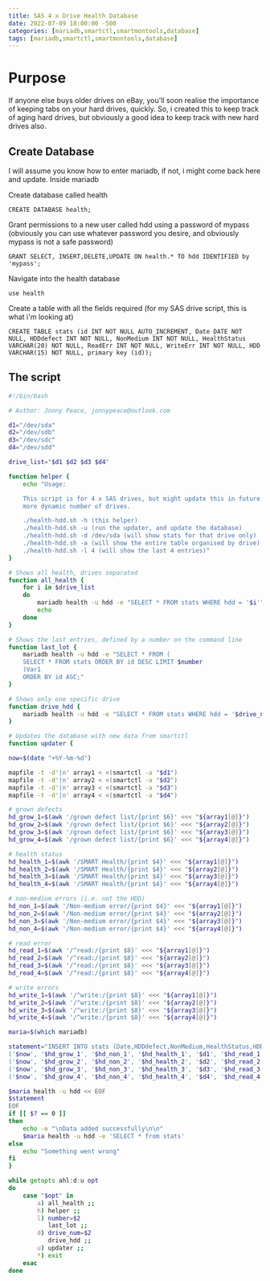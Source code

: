 ```yaml
---
title: SAS 4 x Drive Health Database
date: 2022-07-09 18:00:00 -500
categories: [mariadb,smartctl,smartmontools,database]
tags: [mariadb,smartctl,smartmontools,database]
---
```


# Purpose

If anyone else buys older drives on eBay, you'll soon realise the importance of keeping tabs on your hard drives, quickly. So, i created this to keep track of aging hard drives, but obviously a good idea to keep track with new hard drives also.

## Create Database

I will assume you know how to enter mariadb, if not, i might come back here and update.
Inside mariadb

Create database called health
```mysql
CREATE DATABASE health;
```

Grant permissions to a new user called hdd using a password of mypass (obviously you can use whatever password you desire, and obviously mypass is not a safe password)
```mysql
GRANT SELECT, INSERT,DELETE,UPDATE ON health.* TO hdd IDENTIFIED by 'mypass';
```

Navigate into the health database
```mysql
use health
```

Create a table with all the fields required (for my SAS drive script, this is what i'm looking at)
```mysql
CREATE TABLE stats (id INT NOT NULL AUTO_INCREMENT, Date DATE NOT NULL, HDDdefect INT NOT NULL, NonMedium INT NOT NULL, HealthStatus VARCHAR(20) NOT NULL, ReadErr INT NOT NULL, WriteErr INT NOT NULL, HDD VARCHAR(15) NOT NULL, primary key (id));
```

## The script

```bash
#!/bin/bash

# Author: Jonny Peace, jonnypeace@outlook.com

d1="/dev/sda"
d2="/dev/sdb"
d3="/dev/sdc"
d4="/dev/sdd"

drive_list="$d1 $d2 $d3 $d4"

function helper {
	echo "Usage:

	This script is for 4 x SAS drives, but might update this in future for SATA and
	more dynamic number of drives.

	./health-hdd.sh -h (this helper)
	./health-hdd.sh -u (run the updater, and update the database)
	./health-hdd.sh -d /dev/sda (will show stats for that drive only)
	./health-hdd.sh -a (will show the entire table organised by drive)
	./health-hdd.sh -l 4 (will show the last 4 entries)"
}

# Shows all health, drives separated
function all_health {
	for i in $drive_list
	do
		mariadb health -u hdd -e "SELECT * FROM stats WHERE hdd = '$i'"
		echo
	done
}

# Shows the last entries, defined by a number on the command line
function last_lot {
	mariadb health -u hdd -e "SELECT * FROM (
	SELECT * FROM stats ORDER BY id DESC LIMIT $number 
	)Var1
	ORDER BY id ASC;"
}

# Shows only one specific drive
function drive_hdd {
	mariadb health -u hdd -e "SELECT * FROM stats WHERE hdd = '$drive_num'"
}

# Updates the database with new data from smartctl
function updater {

now=$(date "+%Y-%m-%d")

mapfile -t -d'|n' array1 < <(smartctl -a "$d1")
mapfile -t -d'|n' array2 < <(smartctl -a "$d2")
mapfile -t -d'|n' array3 < <(smartctl -a "$d3")
mapfile -t -d'|n' array4 < <(smartctl -a "$d4")

# grown defects
hd_grow_1=$(awk '/grown defect list/{print $6}' <<< "${array1[@]}")
hd_grow_2=$(awk '/grown defect list/{print $6}' <<< "${array2[@]}")
hd_grow_3=$(awk '/grown defect list/{print $6}' <<< "${array3[@]}")
hd_grow_4=$(awk '/grown defect list/{print $6}' <<< "${array4[@]}")

# health status
hd_health_1=$(awk '/SMART Health/{print $4}' <<< "${array1[@]}")
hd_health_2=$(awk '/SMART Health/{print $4}' <<< "${array2[@]}")
hd_health_3=$(awk '/SMART Health/{print $4}' <<< "${array3[@]}")
hd_health_4=$(awk '/SMART Health/{print $4}' <<< "${array4[@]}")

# non-medium errors (i.e. not the HDD)
hd_non_1=$(awk '/Non-medium error/{print $4}' <<< "${array1[@]}")
hd_non_2=$(awk '/Non-medium error/{print $4}' <<< "${array2[@]}")
hd_non_3=$(awk '/Non-medium error/{print $4}' <<< "${array3[@]}")
hd_non_4=$(awk '/Non-medium error/{print $4}' <<< "${array4[@]}")

# read error
hd_read_1=$(awk '/^read:/{print $8}' <<< "${array1[@]}")
hd_read_2=$(awk '/^read:/{print $8}' <<< "${array2[@]}")
hd_read_3=$(awk '/^read:/{print $8}' <<< "${array3[@]}")
hd_read_4=$(awk '/^read:/{print $8}' <<< "${array4[@]}")

# write errors
hd_write_1=$(awk '/^write:/{print $8}' <<< "${array1[@]}")
hd_write_2=$(awk '/^write:/{print $8}' <<< "${array2[@]}")
hd_write_3=$(awk '/^write:/{print $8}' <<< "${array3[@]}")
hd_write_4=$(awk '/^write:/{print $8}' <<< "${array4[@]}")

maria=$(which mariadb)

statement="INSERT INTO stats (Date,HDDdefect,NonMedium,HealthStatus,HDD,ReadErr,WriteErr) VALUES
('$now', '$hd_grow_1', '$hd_non_1', '$hd_health_1', '$d1', '$hd_read_1', '$hd_write_1'),
('$now', '$hd_grow_2', '$hd_non_2', '$hd_health_2', '$d2', '$hd_read_2', '$hd_write_2'),
('$now', '$hd_grow_3', '$hd_non_3', '$hd_health_3', '$d3', '$hd_read_3', '$hd_write_3'),
('$now', '$hd_grow_4', '$hd_non_4', '$hd_health_4', '$d4', '$hd_read_4', '$hd_write_4')"

$maria health -u hdd << EOF
$statement
EOF
if [[ $? == 0 ]]
then
	echo -e "\nData added successfully\n\n"
	$maria health -u hdd -e 'SELECT * from stats'
else
	echo "Something went wrong"
fi
}

while getopts ahl:d:u opt
do
	case "$opt" in
		a) all_health ;;
		h) helper ;;
		l) number=$2
		   last_lot ;;
		d) drive_num=$2
		   drive_hdd ;;
		u) updater ;;
		*) exit
	esac
done
```
